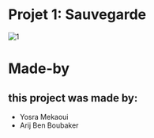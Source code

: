 
# Projet 1: Sauvegarde

![1](https://user-images.githubusercontent.com/61566287/200143477-93317e6a-25de-4bae-ada6-c3889235a114.PNG)
# Made-by
## this project was made by:
* Yosra Mekaoui
* Arij Ben Boubaker

